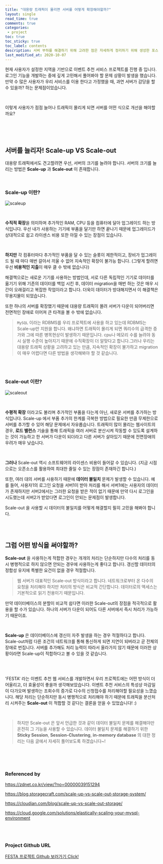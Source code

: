 ```yaml
---
title: "대용량 트래픽이 몰리면 서버를 어떻게 확장해야할까?"    
layout: single    
read_time: true    
comments: true   
categories: 
 - project  
toc: true    
toc_sticky: true    
toc_label: contents    
description: 서버 부하를 해결하기 위해 고려한 점은 자세하게 정리하기 위해 생성한 포스팅 - Scale-up VS Scale-out
last_modified_at: 2020-10-07 
---
```



현재 사용자가 설정한 지역을 기반으로 이벤트 추천 서비스 프로젝트를 진행 중 입니다.   
로그인 기능을 개발하는 중에 깊게 고민해서 풀어봐야 할 문제 상황이 발생을 했습니다. 
만약 수 많은 사용자가 우리 서비스를 이용 한다고 가정했을 때, 과연 서버가 감당을 할 수 있을까? 하는 문제점이었습니다.   

<br>

이렇게 사용자가 점점 늘어나 트래픽이 몰리게 되면 서버를 어떤 식으로 개선을 해야할까요?

<br>
<br>
<br>

## 서버를 늘리자! Scale-up VS Scale-out

대용량 트래픽에서도 견고할려면 우선, 서버의 크기를 늘려야 합니다. 서버의 크기를 늘리는 방법은 
**Scale-up** 과 **Scale-out** 이 존재합니다.

<br>

### Scale-up 이란?

![scaleup](https://user-images.githubusercontent.com/58355531/95330219-2ff33b00-08e3-11eb-8aa5-15e6b75447b5.PNG)

<br>

**수직적 확장**을 의미하며 추가적인 RAM, CPU 등을 컴퓨터에 달아 업그레이드 하는 방식입니다. 
우선 내가 사용하는 기기에 부품을 달기만 하면 끝나기 때문에 업그레이드가 상대적으로 쉽고 라이센스 비용
또한 아낄 수 있는 장점이 있습니다. 

<br>

**하지만** 각 컴퓨터마다 추가적인 부품을 달 수 있는 슬롯이 제한적이고, 장비가 업그레이드 될 때 마다 
매번 갈아서 끼울 수 없어 지속적인 확장이 불가능 합니다. (그렇게 할려면 우선 **비용적인 지출**이 매우 클 수 밖에 없습니다)   

해결책으로는 새로운 기기를 사용하는 방법인데, 서로 다른 독립적인 기기로 데이터를 옮기기 위해 기존의 데이터를 백업 시킨 후, 데이터 migration을 매번 하는 것은 매우 시간이 오래걸리고 복잡한 작업이라고 합니다. 더욱이 데이터가 방대해지면서 이 해결책은 무용지물이 되었습니다.   

또한 하나의 서버를 확장했기 때문에 대용량 트래픽이 몰려 서버가 다운이 되어버리면 전면적인 장애로 이어져 
큰 타격을 볼 수 밖에 없습니다.

  > `MySQL` 이라는 RDBMS를 우리 프로젝트에 사용을 하고 있는데 RDBMS는 Scale-up만 지원을 합니다. 왜냐하면 트래픽이 몰리게 되면 쿼리수의 급격한 증가와 그에 따른 병목현상이 발생하기 때문입니다. cpu나 메모리 수를 늘려야 동시 실행 수준이 높아지기 때문에 수직확장이 더 알맞다고 합니다.그러나 우리는 대용량 트래픽 상황을 고려하고 있는 만큼, 지속적인 확장이 불가하고 migration이 매우 어렵다면 다른 방법을 생각해봐야 할 것 같습니다.

<br>
<br>

### Scale-out 이란?

![scaleout](https://user-images.githubusercontent.com/58355531/95331419-eefc2600-08e4-11eb-8839-cc41be318739.PNG)

<br>

**수평적 확장** 이라고도 불리며 추가적인 부품을 다는게 아닌, 새로운 서버를 추가하는 방식입니다.
Scale-up 에서 부품 추가의 한계를 극복한 방법으로 필요한 만큼 무제한으로 서버를 추가할 수 있어 
해당 문제에서 자유롭습니다. 트래픽이 많이 몰리는 웹사이트의 경우, **로드 밸런스** 기술을 통해 트래픽을 여러 서버로 분산시켜 작동할 수 있도록 설계하는 것이 가능하고 한 서버가 다운이 되더라고 다른 서버가 살아있기 때문에 전면장애의 우려가 매우 낮습니다. 

<br>

**그러나** Scale-out 역시 소프트웨어의 라이센스 비용이 들어갈 수 있습니다. (지금 시점으로는 오픈소스를 활용하여 최대한 줄일 수 있는 장점이 존재하긴 합니다.)

또한, 여러 대의 서버를 사용하기 때문에 **데이터 불일치** 문제가 발생할 수 있습니다. 
예를 들어, 사용자1의 로그인 요청을 서버1이 받아 처리를 해서 서버1에는 사용자의 데이터가 존재하지만 서버2에서는
그러한 요청을 받은 적이 없기 때문에 만약 다시 로그인을 시도했는데 서버2가 받았다면 로그인이 안되는 문제점이 발생합니다.

Scale-out 을 사용할 시 데이터의 불일치를 어떻게 해결할지 필히 고민을 해봐야 합니다. 

<br>
<br>

## 그럼 어떤 방식을 써야할까?

**Scale-out** 을 사용하는게 적합한 경우는 개개의 처리는 단순하지만 다수의 처리를 동시 병행적으로 하지 않으면 안되는 
경우에 사용하는게 좋다고 합니다. 갱신할 데이터의 정합성 유지에 특별한 요건이 없을 경우 적절합니다. 

  > 웹 서버가 대표적인 Scale-out 방식이라고 합니다. 네트워크로부터 온 다수의 요청을 처리해야 하지만 처리의 방식은 비교적 간단합니다. 데이터로의 액세스는 기본적으로 읽기 전용이기 때문입니다. 
  
만약 데이터베이스의 분할이 비교적 쉽다면 이러한 Scale-out의 장점을 적극적으로 활용을 할 수가 있습니다. 하나의 서버가 다운이 되어도 다른 서버에서 즉시 처리가 가능하기 때문이죠.

<br>

**Scale-up** 은 데이터베이스에 갱신이 자주 발생을 하는 경우 적절하다고 합니다. Scale-out처럼 다른 조건의 네트워크를 통해
통신하게 되면 지연이 되버라고 곧 전체의 장애로 번집니다. 서버를 추가해도 처리 능력이 따라서 올라가지 않기 때문에 이러한 
상황이라면 Scale-up이 적합하다고 볼 수 있을 것 같습니다. 

<br>
<br>

'FESTA' 라는 이벤트 추천 웹 서비스를 개발하면서 우리 프로젝트에는 어떤 방식이 더 어울리고, 더 효율성이 좋을까 생각해보았습니다.
이벤트 추천 서비스의 특성상 마감일이 다가오며 발생하는 조회수의 증가로 다수의 신청접수를 처리해야할 필요성을 느꼈습니다. 해당 처리는 단순하지만 동시 병행적으로 처리해야 하기 때문에 트래픽을 분산처리 시켜주는 **Scale-out** 이 적합할 것 같다는 결론을 얻을 수 있었습니다! :) 

<br>

> 하지만 Scale-out 은 앞서 언급한 것과 같이 데이터 불일치 문제를 해결해야만 온전히 그 기능을 사용할 수 있습니다. 데이터 불일치 문제를 해결하기 위한 **Sticky Session**, **Session-Clustering**, **in-memory database** 의 대한 정리는 다음 글에서 자세히 풀어보도록 하겠습니다~!

<br>
<br>
<br>

### Referenced by

<https://zdnet.co.kr/view/?no=00000039151294>

<https://blog.storagecraft.com/scale-up-vs-scale-out-storage-system/>

<https://cloudian.com/blog/scale-up-vs-scale-out-storage/>

<https://cloud.google.com/solutions/elastically-scaling-your-mysql-environment>

<br>
<br>

### Project Github URL

[FESTA 프로젝트 Github 보러가기 Click!](https://github.com/f-lab-edu/event-recommender-festa)

<br>
<br>
<br>
<br>
<br>
<br>














